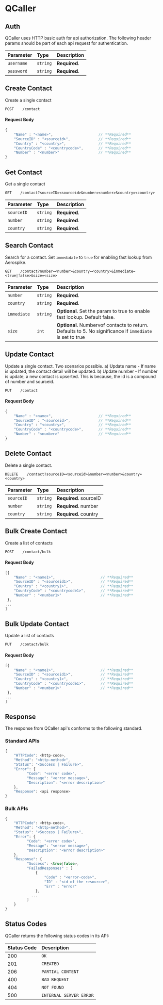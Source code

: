# QCaller


## Auth
QCaller uses HTTP basic auth for api authorization.
The following header params should be part of each api request for authentication.

| Parameter | Type | Description |
| :--- | :--- | :--- |
| `username` | `string` | **Required**. |
| `password` | `string` | **Required**. |


## Create Contact
Create a single contact

```http
POST    /contact
```

#### Request Body
```js
{
	"Name" : "<name>",                     // **Required**
	"SourceID" : "<sourceid>",             // **Required**
	"Country" : "<country>",               // **Required**
	"CountryCode" : "<countrycode>",       // **Required**
	"Number" : "<number>"                  // **Required**
}
```


## Get Contact
Get a single contact

```http
GET    /contact?sourceID=<sourceid>&number=<number>&country=<country>
```

| Parameter | Type | Description |
| :--- | :--- | :--- |
| `sourceID` | `string` | **Required**. |
| `number` | `string` | **Required**. |
| `country` | `string` | **Required**. |


## Search Contact
Search for a contact. Set `immedidate` to `true` for enabling fast lookup from Aerospike.

```http
GET    /contact?number=<number>&country=<country>&immediate=<true|false>&size=<size>
```

| Parameter | Type | Description |
| :--- | :--- | :--- |
| `number` | `string` | **Required**. |
| `country` | `string` | **Required**. |
| `immediate` | `string` | **Optional**.  Set the param to true to enable fast lookup. Default false. |
| `size` | `int` | **Optional**.  Numbervof contacts to return. Defaults to 5. No significance if `immediate` is set to true |


## Update Contact
Update a single contact. Two scenarios possible.
a) Update name - If name is updated, the contact detail will be updated.
b) Update number - If number is update, a new contact is upserted. This is because, the id is a compound of number and sourceid.

```http
PUT    /contact
```

#### Request Body
```js
{
	"Name" : "<name>",                     // **Required**
	"SourceID" : "<sourceid>",             // **Required**
	"Country" : "<country>",               // **Required**
	"CountryCode" : "<countrycode>",       // **Required**
	"Number" : "<number>"                  // **Required**
}
```


## Delete Contact
Delete a single contact.

```http
DELETE    /contact?sourceID=<sourceid>&number=<number>&country=<country>
```

| Parameter | Type | Description |
| :--- | :--- | :--- |
| `sourceID` | `string` | **Required**. sourceID |
| `number` | `string` | **Required**. number |
| `country` | `string` | **Required**. country |


## Bulk Create Contact
Create a list of contacts

```http
POST    /contact/bulk
```

#### Request Body
```js
[{
	"Name" : "<name1>",                     // **Required**
	"SourceID" : "<sourceid1>",             // **Required**
	"Country" : "<country1>",               // **Required**
	"CountryCode" : "<countrycode1>",       // **Required**
	"Number" : "<number1>"                  // **Required**
 },
...
]
```


## Bulk Update Contact
Update a list of contacts

```http
PUT    /contact/bulk
```

#### Request Body
```js
[{
	"Name" : "<name1>",                     // **Required**
	"SourceID" : "<sourceid1>",             // **Required**
	"Country" : "<country1>",               // **Required**
	"CountryCode" : "<countrycode1>",       // **Required**
	"Number" : "<number1>"                  // **Required**
 },
...
]
```


## Response

The response from QCaller api's conforms to the following standard.

### Standard APIs

```js
{
    "HTTPCode": <http-code>,
    "Method": "<http-method>",
    "Status": "<Success | Failure>",
    "Error": {
          "Code": "<error code>",
          "Message": "<error message>",
          "Description": "<error description>"
    },
    "Response": <api response>
}
```

### Bulk APIs

```js
{
    "HTTPCode": <http-code>,
    "Method": "<http-method>",
    "Status": "<Success | Failure>",
    "Error": {
          "Code": "<error code>",
          "Message": "<error message>",
          "Description": "<error description>"
    },
    "Response": {
          "Success": <true|false>,
          "FailedResponses" : [
              {
                  "Code" : "<error-code>",
                  "ID" : "<id of the resource>",
                  "Err" : "error"
              },
            ...
          ]
    }
}
```


## Status Codes

QCaller returns the following status codes in its API:

| Status Code | Description |
| :--- | :--- |
| 200 | `OK` |
| 201 | `CREATED` |
| 206 | `PARTIAL CONTENT` |
| 400 | `BAD REQUEST` |
| 404 | `NOT FOUND` |
| 500 | `INTERNAL SERVER ERROR` |
